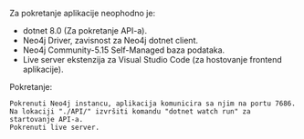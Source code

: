 Za pokretanje aplikacije neophodno je:

- dotnet 8.0 (Za pokretanje API-a).
- Neo4j Driver, zavisnost za Neo4j dotnet client.
- Neo4j Community-5.15  Self-Managed baza podataka.
- Live server ekstenzija za Visual Studio Code (za hostovanje frontend aplikacije).

Pokretanje:

    Pokrenuti Neo4j instancu, aplikacija komunicira sa njim na portu 7686.  
    Na lokaciji "./API/" izvršiti komandu "dotnet watch run" za startovanje API-a.
    Pokrenuti live server.

